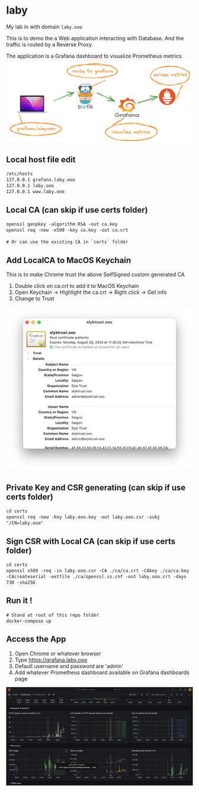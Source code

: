 # laby
My lab in with domain `laby.ooo`

This is to demo the a Web application interacting with Database. And the traffic is routed by a Reverse Proxy.

The application is a Grafana dashboard to visualize Prometheus metrics
![Alt text](resources/image.png)

## Local host file edit
```
/etc/hosts
127.0.0.1 grafana.laby.ooo
127.0.0.1 laby.ooo
127.0.0.1 www.laby.ooo
```

## Local CA (can skip if use certs folder)
```
openssl genpkey -algorithm RSA -out ca.key
openssl req -new -x509 -key ca.key -out ca.crt

# Or can use the existing CA in `certs` folder
```

## Add LocalCA to MacOS Keychain
This is to make Chrome trust the above SelfSigned custom generated CA

1. Double click on ca.crt to add it to MacOS Keychain
2. Open Keychain -> Highlight the ca.crt -> Right click -> Get info
3. Change to Trust

![Alt text](resources/image-1.png)

## Private Key and CSR generating (can skip if use certs folder)
```
cd certs
openssl req -new -key laby.ooo.key -out laby.ooo.csr -subj "/CN=laby.ooo"
```

## Sign CSR with Local CA (can skip if use certs folder)
```
cd certs
openssl x509 -req -in laby.ooo.csr -CA ./ca/ca.crt -CAkey ./ca/ca.key -CAcreateserial -extfile ./ca/openssl.ss.cnf -out laby.ooo.crt -days 730 -sha256
```

## Run it !
```
# Stand at root of this repo folder
docker-compose up
```

## Access the App
1. Open Chrome or whatever browser
2. Type https://grafana.laby.ooo
3. Default username and password are 'admin'
4. Add whatever Prometheus dashboard available on Grafana dashboards page

![Alt text](resources/image-2.png)
